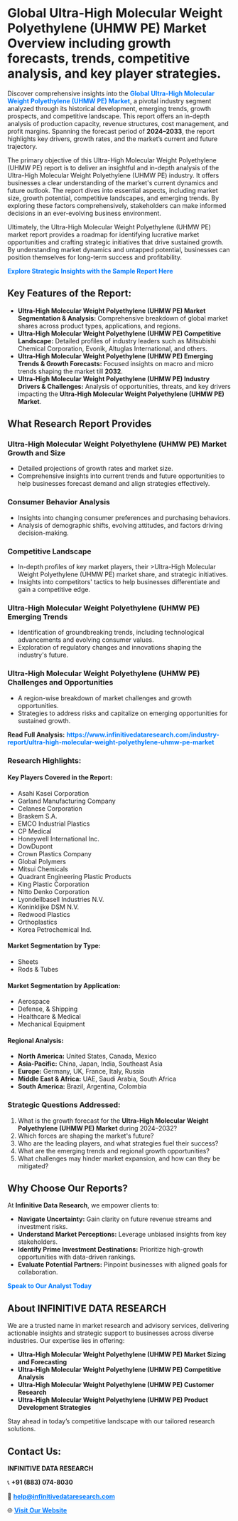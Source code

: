 <h1>Global Ultra-High Molecular Weight Polyethylene (UHMW PE) Market Overview including growth forecasts, trends, competitive analysis, and key player strategies.</h1>
<p>
Discover comprehensive insights into the 
<a href="https://www.infinitivedataresearch.com/industry-report/ultra-high-molecular-weight-polyethylene-uhmw-pe-market" rel="dofollow" style="color: #007BFF; text-decoration: none;"><strong>Global Ultra-High Molecular Weight Polyethylene (UHMW PE) Market</strong></a>, a pivotal industry segment analyzed through its historical development, emerging trends, growth prospects, and competitive landscape. This report offers an in-depth analysis of production capacity, revenue structures, cost management, and profit margins. Spanning the forecast period of <strong>2024–2033</strong>, the report highlights key drivers, growth rates, and the market’s current and future trajectory.
</p>
<p>
The primary objective of this Ultra-High Molecular Weight Polyethylene (UHMW PE) report is to deliver an insightful and in-depth analysis of the Ultra-High Molecular Weight Polyethylene (UHMW PE) industry. It offers businesses a clear understanding of the market's current dynamics and future outlook. The report dives into essential aspects, including market size, growth potential, competitive landscapes, and emerging trends. By exploring these factors comprehensively, stakeholders can make informed decisions in an ever-evolving business environment.
</p>
<p>
Ultimately, the Ultra-High Molecular Weight Polyethylene (UHMW PE) market report provides a roadmap for identifying lucrative market opportunities and crafting strategic initiatives that drive sustained growth. By understanding market dynamics and untapped potential, businesses can position themselves for long-term success and profitability.
</p>
<p>
<a href="https://www.infinitivedataresearch.com/request-sample/reportId=105825" style="color: #007BFF; text-decoration: none;"><strong>Explore Strategic Insights with the Sample Report Here</strong></a>
</p>

<h2>Key Features of the Report:</h2>
<ul>
<li><strong>Ultra-High Molecular Weight Polyethylene (UHMW PE) Market Segmentation & Analysis:</strong> Comprehensive breakdown of global market shares across product types, applications, and regions.</li>
<li><strong>Ultra-High Molecular Weight Polyethylene (UHMW PE) Competitive Landscape:</strong> Detailed profiles of industry leaders such as Mitsubishi Chemical Corporation, Evonik, Altuglas International, and others.</li>
<li><strong>Ultra-High Molecular Weight Polyethylene (UHMW PE) Emerging Trends & Growth Forecasts:</strong> Focused insights on macro and micro trends shaping the market till <strong>2032</strong>.</li>
<li><strong>Ultra-High Molecular Weight Polyethylene (UHMW PE) Industry Drivers & Challenges:</strong> Analysis of opportunities, threats, and key drivers impacting the <strong>Ultra-High Molecular Weight Polyethylene (UHMW PE) Market</strong>.</li>
</ul>

<h2>What Research Report Provides</h2>
<h3>Ultra-High Molecular Weight Polyethylene (UHMW PE) Market Growth and Size</h3>
<ul>
<li>Detailed projections of growth rates and market size.</li>
<li>Comprehensive insights into current trends and future opportunities to help businesses forecast demand and align strategies effectively.</li>
</ul>

<h3>Consumer Behavior Analysis</h3>
<ul>
<li>Insights into changing consumer preferences and purchasing behaviors.</li>
<li>Analysis of demographic shifts, evolving attitudes, and factors driving decision-making.</li>
</ul>

<h3>Competitive Landscape</h3>
<ul>
<li>In-depth profiles of key market players, their >Ultra-High Molecular Weight Polyethylene (UHMW PE) market share, and strategic initiatives.</li>
<li>Insights into competitors' tactics to help businesses differentiate and gain a competitive edge.</li>
</ul>

<h3>Ultra-High Molecular Weight Polyethylene (UHMW PE) Emerging Trends</h3>
<ul>
<li>Identification of groundbreaking trends, including technological advancements and evolving consumer values.</li>
<li>Exploration of regulatory changes and innovations shaping the industry's future.</li>
</ul>

<h3>Ultra-High Molecular Weight Polyethylene (UHMW PE) Challenges and Opportunities</h3>
<ul>
<li>A region-wise breakdown of market challenges and growth opportunities.</li>
<li>Strategies to address risks and capitalize on emerging opportunities for sustained growth.</li>
</ul>
<p><strong>Read Full Analysis:</strong> <a href="https://www.infinitivedataresearch.com/industry-report/ultra-high-molecular-weight-polyethylene-uhmw-pe-market" rel="dofollow" style="color: #007BFF; text-decoration: none;"><strong>https://www.infinitivedataresearch.com/industry-report/ultra-high-molecular-weight-polyethylene-uhmw-pe-market</strong></a></p>
<h3>Research Highlights:</h3>
<h4>Key Players Covered in the Report:</h4>
<ul><li>Asahi Kasei Corporation</li><li>Garland Manufacturing Company</li><li>Celanese Corporation</li><li>Braskem S.A.</li><li>EMCO Industrial Plastics</li><li>CP Medical</li><li>Honeywell International Inc.</li><li>DowDupont</li><li>Crown Plastics Company</li><li>Global Polymers</li><li>Mitsui Chemicals</li><li>Quadrant Engineering Plastic Products</li><li>King Plastic Corporation</li><li>Nitto Denko Corporation</li><li>Lyondellbasell Industries N.V.</li><li>Koninklijke DSM N.V.</li><li>Redwood Plastics</li><li>Orthoplastics</li><li>Korea Petrochemical Ind.</li></ul>
<h4>Market Segmentation by Type:</h4>
<ul><li>Sheets</li><li>Rods &amp; Tubes</li></ul>
<h4>Market Segmentation by Application:</h4>
<ul><li>Aerospace</li><li>Defense, &amp; Shipping</li><li>Healthcare &amp; Medical</li><li>Mechanical Equipment</li></ul>

<h4>Regional Analysis:</h4>
<ul>
<li><strong>North America:</strong> United States, Canada, Mexico</li>
<li><strong>Asia-Pacific:</strong> China, Japan, India, Southeast Asia</li>
<li><strong>Europe:</strong> Germany, UK, France, Italy, Russia</li>
<li><strong>Middle East & Africa:</strong> UAE, Saudi Arabia, South Africa</li>
<li><strong>South America:</strong> Brazil, Argentina, Colombia</li>
</ul>

<h3>Strategic Questions Addressed:</h3>
<ol>
<li>What is the growth forecast for the <strong>Ultra-High Molecular Weight Polyethylene (UHMW PE) Market</strong> during 2024–2032?</li>
<li>Which forces are shaping the market's future?</li>
<li>Who are the leading players, and what strategies fuel their success?</li>
<li>What are the emerging trends and regional growth opportunities?</li>
<li>What challenges may hinder market expansion, and how can they be mitigated?</li>
</ol>

<h2>Why Choose Our Reports?</h2>
<p>At <strong>Infinitive Data Research</strong>, we empower clients to:</p>
<ul>
<li><strong>Navigate Uncertainty:</strong> Gain clarity on future revenue streams and investment risks.</li>
<li><strong>Understand Market Perceptions:</strong> Leverage unbiased insights from key stakeholders.</li>
<li><strong>Identify Prime Investment Destinations:</strong> Prioritize high-growth opportunities with data-driven rankings.</li>
<li><strong>Evaluate Potential Partners:</strong> Pinpoint businesses with aligned goals for collaboration.</li>
</ul>
<p><a href="https://www.infinitivedataresearch.com/industry-report/ultra-high-molecular-weight-polyethylene-uhmw-pe-market" rel="dofollow" style="color: #007BFF; text-decoration: none;"><strong>Speak to Our Analyst Today</strong></a></p>

<h2>About INFINITIVE DATA RESEARCH</h2>
<p>We are a trusted name in market research and advisory services, delivering actionable insights and strategic support to businesses across diverse industries. Our expertise lies in offering:</p>
<ul>
<li><strong>Ultra-High Molecular Weight Polyethylene (UHMW PE) Market Sizing and Forecasting</strong></li>
<li><strong>Ultra-High Molecular Weight Polyethylene (UHMW PE) Competitive Analysis</strong></li>
<li><strong>Ultra-High Molecular Weight Polyethylene (UHMW PE) Customer Research</strong></li>
<li><strong>Ultra-High Molecular Weight Polyethylene (UHMW PE) Product Development Strategies</strong></li>
</ul>
<p>Stay ahead in today’s competitive landscape with our tailored research solutions.</p>

<h2>Contact Us:</h2>
<p><strong>INFINITIVE DATA RESEARCH</strong></p>
<p>📞 <strong>+91 (883) 074-8030</strong></p>
<p>📧 <strong><a href="mailto:help@infinitivedataresearch.com" style="color: #007BFF;">help@infinitivedataresearch.com</a></strong></p>
<p>🌐 <strong><a href="https://www.infinitivedataresearch.com" rel="dofollow" style="color: #007BFF;">Visit Our Website</a></strong></p>